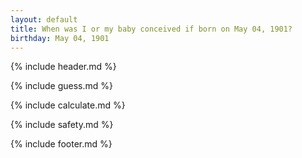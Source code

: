 ```yaml
---
layout: default
title: When was I or my baby conceived if born on May 04, 1901?
birthday: May 04, 1901
---
```


{% include header.md %}

{% include guess.md %}

{% include calculate.md %}

{% include safety.md %}

{% include footer.md %}



